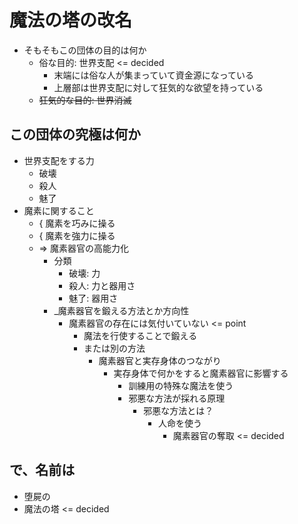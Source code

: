 # 魔法の塔の改名

- そもそもこの団体の目的は何か
  - 俗な目的: 世界支配 <= decided
    - 末端には俗な人が集まっていて資金源になっている
    - 上層部は世界支配に対して狂気的な欲望を持っている
  - ~~狂気的な目的: 世界消滅~~

## この団体の究極は何か

- 世界支配をする力
  - 破壊
  - 殺人
  - 魅了
- 魔素に関すること
  - { 魔素を巧みに操る
  - { 魔素を強力に操る
  - => 魔素器官の高能力化
    - 分類
      - 破壊: 力
      - 殺人: 力と器用さ
      - 魅了: 器用さ
    - _魔素器官を鍛える方法とか方向性
      - 魔素器官の存在には気付いていない <= point
        - 魔法を行使することで鍛える
        - または別の方法
          - 魔素器官と実存身体のつながり
            - 実存身体で何かをすると魔素器官に影響する
              - 訓練用の特殊な魔法を使う
              - 邪悪な方法が採れる原理
                - 邪悪な方法とは？
                  - 人命を使う
                    - 魔素器官の奪取 <= decided

## で、名前は

- 堕屍の
- 魔法の塔 <= decided
